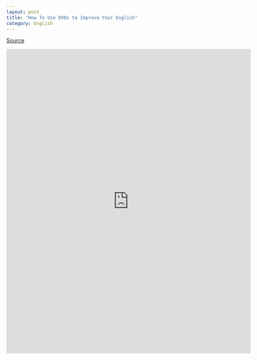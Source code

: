 ```yaml
---
layout: post
title: "How To Use DVDs to Improve Your English"
category: English
---
```

[Source][dvd]


<iframe width="640" height="800" frameborder="0" src="http://www.mindmeister.com/maps/public_map_shell/125812411/how-to-use-dvds-to-improve-your-english?width=640&height=800&z=0.7&live_update=1" scrolling="no" style="overflow:hidden"></iframe>



[dvd]: http://esl.about.com/od/engilshvocabulary/ht/ht_usedvds.htm
